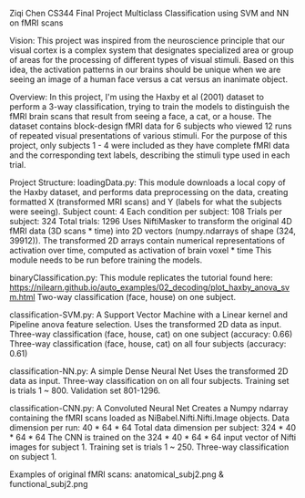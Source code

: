 Ziqi Chen CS344 Final Project
Multiclass Classification using SVM and NN on fMRI scans

Vision:
This project was inspired from the neuroscience principle that our visual cortex is a complex system that designates specialized area or group of areas for the processing of different types of visual stimuli. Based on this idea, the activation patterns in our brains should be unique when we are seeing an image of a human face versus a cat versus an inanimate object. 

Overview:
In this project, I'm using the Haxby et al (2001) dataset to perform a 3-way classification, trying to train the models to distinguish the fMRI brain scans that result from seeing a face, a cat, or a house. The dataset contains block-design fMRI data for 6 subjects who viewed 12 runs of repeated visual presentations of various stimuli. For the purpose of this project, only subjects 1 - 4 were included as they have complete fMRI data and the corresponding text labels, describing the stimuli type used in each trial.

Project Structure:
loadingData.py:
  This module downloads a local copy of the Haxby dataset, and performs data preprocessing on the data, creating formatted X (transformed MRI scans) and Y (labels for what the subjects were seeing). 
  Subject count: 4
  Each condition per subject: 108
  Trials per subject: 324
  Total trials: 1296
  Uses NiftiMasker to transform the original 4D fMRI data (3D scans * time) into 2D vectors (numpy.ndarrays of shape (324, 39912)).     The transformed 2D arrays contain numerical representations of activation over time, computed as activation of brain voxel * time
  This module needs to be run before training the models.
  
binaryClassification.py:
  This module replicates the tutorial found here: https://nilearn.github.io/auto_examples/02_decoding/plot_haxby_anova_svm.html
  Two-way classification (face, house) on one subject.
  
classification-SVM.py:
  A Support Vector Machine with a Linear kernel and Pipeline anova feature selection. 
  Uses the transformed 2D data as input.
  Three-way classification (face, house, cat) on one subject (accuracy: 0.66)
  Three-way classification (face, house, cat) on all four subjects (accuracy: 0.61)
  
classification-NN.py:
  A simple Dense Neural Net 
  Uses the transformed 2D data as input.
  Three-way classification on on all four subjects. 
  Training set is trials 1 ~ 800. Validation set 801-1296.
  
 classification-CNN.py:
  A Convoluted Neural Net 
  Creates a Numpy ndarray containing the fMRI scans loaded as NiBabel.Nifti.Nifti.Image objects.
  Data dimension per run: 40 * 64 * 64
  Total data dimension per subject: 324 * 40 * 64 * 64 
  The CNN is trained on the 324 * 40 * 64 * 64 input vector of Nifti images for subject 1. 
  Training set is trials 1 ~ 250.
  Three-way classification on subject 1.
  
Examples of original fMRI scans: anatomical_subj2.png & functional_subj2.png
 

